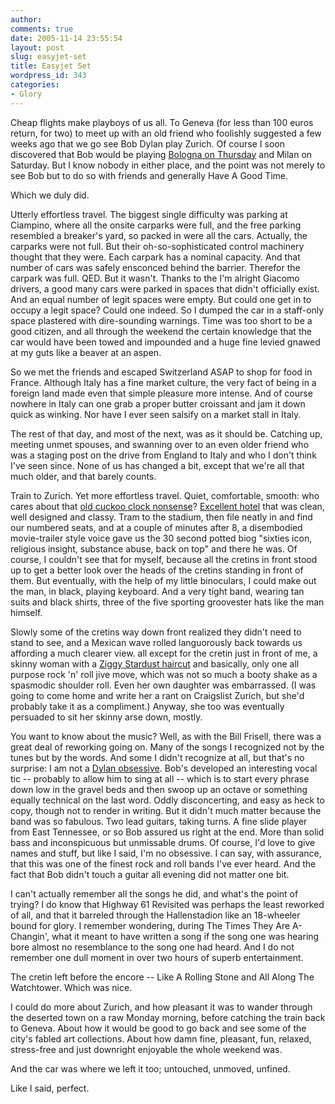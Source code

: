```yaml
---
author:
comments: true
date: 2005-11-14 23:55:54
layout: post
slug: easyjet-set
title: Easyjet Set
wordpress_id: 343
categories:
- Glory
---
```


Cheap flights make playboys of us all. To Geneva (for less than 100 euros return, for two) to meet up with an old friend who foolishly suggested a few weeks ago that we go see Bob Dylan play Zurich. Of course I soon discovered that Bob would be playing [Bologna on Thursday](http://www.xtm.it/DettaglioUltimissime.aspx?IDUltimissima=1468) and Milan on Saturday. But I know nobody in either place, and the point was not merely to see Bob but to do so with friends and generally Have A Good Time.

Which we duly did.

Utterly effortless travel. The biggest single difficulty was parking at Ciampino, where all the onsite carparks were full, and the free parking resembled a breaker's yard, so packed in were all the cars. Actually, the carparks were not full. But their oh-so-sophisticated control machinery thought that they were. Each carpark has a nominal capacity. And that number of cars was safely ensconced behind the barrier. Therefor the carpark was full. QED. But it wasn't. Thanks to the I'm alright Giacomo drivers, a good many cars were parked in spaces that didn't officially exist. And an equal number of legit spaces were empty. But could one get in to occupy a legit space? Could one indeed. So I dumped the car in a staff-only space plastered with dire-sounding warnings. Time was too short to be a good citizen, and all through the weekend the certain knowledge that the car would have been towed and impounded and a huge fine levied gnawed at my guts like a beaver at an aspen.

So we met the friends and escaped Switzerland ASAP to shop for food in France. Although Italy has a fine market culture, the very fact of being in a foreign land made even that simple pleasure more intense. And of course nowhere in Italy can one grab a proper butter croissant and jam it down quick as winking. Nor have I ever seen salsify on a market stall in Italy.

The rest of that day, and most of the next, was as it should be. Catching up, meeting unmet spouses, and swanning over to an even older friend who was a staging post on the drive from England to Italy and who I don't think I've seen since. None of us has changed a bit, except that we're all that much older, and that barely counts.

Train to Zurich. Yet more effortless travel. Quiet, comfortable, smooth: who cares about that [old cuckoo clock nonsense](http://en.wikipedia.org/wiki/The_Third_Man#Quote)? [Excellent hotel](http://www.holidaycityeurope.com/adler-zurich/) that was clean, well designed and classy. Tram to the stadium, then file neatly in and find our numbered seats, and at a couple of minutes after 8, a disembodied movie-trailer style voice gave us the 30 second potted biog "sixties icon, religious insight, substance abuse, back on top" and there he was. Of course, I couldn't see that for myself, because all the cretins in front stood up to get a better look over the heads of the cretins standing in front of them. But eventually, with the help of my little binoculars, I could make out the man, in black, playing keyboard. And a very tight band, wearing tan suits and black shirts, three of the five sporting groovester hats like the man himself.

Slowly some of the cretins way down front realized they didn't need to stand to see, and a Mexican wave rolled languorously back towards us affording a much clearer view. all except for the cretin just in front of me, a skinny woman with a [Ziggy Stardust haircut](http://www.5years.com/costume3.htm) and basically, only one all purpose rock 'n' roll jive move, which was not so much a booty shake as a spasmodic shoulder roll. Even her own daughter was embarrassed. (I was going to come home and write her a rant on Craigslist Zurich, but she'd probably take it as a compliment.) Anyway, she too was eventually persuaded to sit her skinny arse down, mostly.

You want to know about the music? Well, as with the Bill Frisell, there was a great deal of reworking going on. Many of the songs I recognized not by the tunes but by the words. And some I didn't recognize at all, but that's no surprise: I am not a [Dylan obsessive](http://pool.dylantree.com/). Bob's developed an interesting vocal tic -- probably to allow him to sing at all -- which is to start every phrase down low in the gravel beds and then swoop up an octave or something equally technical on the last word. Oddly disconcerting, and easy as heck to copy, though not to render in writing. But it didn't much matter because the band was so fabulous. Two lead guitars, taking turns. A fine slide player from East Tennessee, or so Bob assured us right at the end. More than solid bass and inconspicuous but unmissable drums. Of course, I'd love to give names and stuff, but like I said, I'm no obsessive. I can say, with assurance, that this was one of the finest rock and roll bands I've ever heard. And the fact that Bob didn't touch a guitar all evening did not matter one bit.

I can't actually remember all the songs he did, and what's the point of trying? I do know that  Highway 61 Revisited was perhaps the least reworked of all, and that it barreled through the Hallenstadion like an 18-wheeler bound for glory. I remember wondering, during The Times They Are A-Changin', what it meant to have written a song if the song one was hearing bore almost no resemblance to the song one had heard. And I do not remember one dull moment in over two hours of superb entertainment.

The cretin left before the encore -- Like A Rolling Stone and All Along The Watchtower. Which was nice.

I could do more about Zurich, and how pleasant it was to wander through the deserted town on a raw Monday morning, before catching the train back to Geneva. About how it would be good to go back and see some of the city's fabled art collections. About how damn fine, pleasant, fun, relaxed, stress-free and just downright enjoyable the whole weekend was.

And the car was where we left it too; untouched, unmoved, unfined.

Like I said, perfect.
